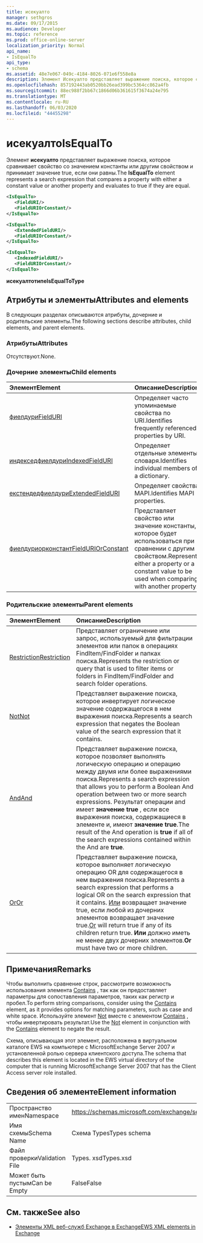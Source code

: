 ```yaml
---
title: исекуалто
manager: sethgros
ms.date: 09/17/2015
ms.audience: Developer
ms.topic: reference
ms.prod: office-online-server
localization_priority: Normal
api_name:
- IsEqualTo
api_type:
- schema
ms.assetid: 48e7e067-049c-4184-8026-071e6f558e8a
description: Элемент Исекуалто представляет выражение поиска, которое сравнивает свойство со значением константы или другим свойством и принимает значение true, если они равны.
ms.openlocfilehash: 857192443ab0520bb26ead399bc5364cc862a4fb
ms.sourcegitcommit: 88ec988f2bb67c1866d06b361615f3674a24e795
ms.translationtype: MT
ms.contentlocale: ru-RU
ms.lasthandoff: 06/03/2020
ms.locfileid: "44455298"
---
```

# <a name="isequalto"></a><span data-ttu-id="c07d8-103">исекуалто</span><span class="sxs-lookup"><span data-stu-id="c07d8-103">IsEqualTo</span></span>

<span data-ttu-id="c07d8-104">Элемент **исекуалто** представляет выражение поиска, которое сравнивает свойство со значением константы или другим свойством и принимает значение true, если они равны.</span><span class="sxs-lookup"><span data-stu-id="c07d8-104">The **IsEqualTo** element represents a search expression that compares a property with either a constant value or another property and evaluates to true if they are equal.</span></span> 
  
```xml
<IsEqualTo>
   <FieldURI/>
   <FieldURIOrConstant/>
</IsEqualTo>
```

```xml
<IsEqualTo>
   <ExtendedFieldURI/>
   <FieldURIOrConstant/>
</IsEqualTo>
```

```xml
<IsEqualTo>
   <IndexedFieldURI/> 
   <FieldURIOrConstant/>
</IsEqualTo>
```

<span data-ttu-id="c07d8-105">**исекуалтотипе**</span><span class="sxs-lookup"><span data-stu-id="c07d8-105">**IsEqualToType**</span></span>

## <a name="attributes-and-elements"></a><span data-ttu-id="c07d8-106">Атрибуты и элементы</span><span class="sxs-lookup"><span data-stu-id="c07d8-106">Attributes and elements</span></span>

<span data-ttu-id="c07d8-107">В следующих разделах описываются атрибуты, дочерние и родительские элементы.</span><span class="sxs-lookup"><span data-stu-id="c07d8-107">The following sections describe attributes, child elements, and parent elements.</span></span>
  
### <a name="attributes"></a><span data-ttu-id="c07d8-108">Атрибуты</span><span class="sxs-lookup"><span data-stu-id="c07d8-108">Attributes</span></span>

<span data-ttu-id="c07d8-109">Отсутствуют.</span><span class="sxs-lookup"><span data-stu-id="c07d8-109">None.</span></span>
  
### <a name="child-elements"></a><span data-ttu-id="c07d8-110">Дочерние элементы</span><span class="sxs-lookup"><span data-stu-id="c07d8-110">Child elements</span></span>

|<span data-ttu-id="c07d8-111">**Элемент**</span><span class="sxs-lookup"><span data-stu-id="c07d8-111">**Element**</span></span>|<span data-ttu-id="c07d8-112">**Описание**</span><span class="sxs-lookup"><span data-stu-id="c07d8-112">**Description**</span></span>|
|:-----|:-----|
|[<span data-ttu-id="c07d8-113">фиелдури</span><span class="sxs-lookup"><span data-stu-id="c07d8-113">FieldURI</span></span>](fielduri.md) <br/> |<span data-ttu-id="c07d8-114">Определяет часто упоминаемые свойства по URI.</span><span class="sxs-lookup"><span data-stu-id="c07d8-114">Identifies frequently referenced properties by URI.</span></span>  <br/> |
|[<span data-ttu-id="c07d8-115">индекседфиелдури</span><span class="sxs-lookup"><span data-stu-id="c07d8-115">IndexedFieldURI</span></span>](indexedfielduri.md) <br/> |<span data-ttu-id="c07d8-116">Определяет отдельные элементы словаря.</span><span class="sxs-lookup"><span data-stu-id="c07d8-116">Identifies individual members of a dictionary.</span></span>  <br/> |
|[<span data-ttu-id="c07d8-117">екстендедфиелдури</span><span class="sxs-lookup"><span data-stu-id="c07d8-117">ExtendedFieldURI</span></span>](extendedfielduri.md) <br/> |<span data-ttu-id="c07d8-118">Определяет свойства MAPI.</span><span class="sxs-lookup"><span data-stu-id="c07d8-118">Identifies MAPI properties.</span></span>  <br/> |
|[<span data-ttu-id="c07d8-119">фиелдуриорконстант</span><span class="sxs-lookup"><span data-stu-id="c07d8-119">FieldURIOrConstant</span></span>](fielduriorconstant.md) <br/> |<span data-ttu-id="c07d8-120">Представляет свойство или значение константы, которое будет использоваться при сравнении с другим свойством.</span><span class="sxs-lookup"><span data-stu-id="c07d8-120">Represents either a property or a constant value to be used when comparing with another property.</span></span>  <br/> |
   
### <a name="parent-elements"></a><span data-ttu-id="c07d8-121">Родительские элементы</span><span class="sxs-lookup"><span data-stu-id="c07d8-121">Parent elements</span></span>

|<span data-ttu-id="c07d8-122">**Элемент**</span><span class="sxs-lookup"><span data-stu-id="c07d8-122">**Element**</span></span>|<span data-ttu-id="c07d8-123">**Описание**</span><span class="sxs-lookup"><span data-stu-id="c07d8-123">**Description**</span></span>|
|:-----|:-----|
|[<span data-ttu-id="c07d8-124">Restriction</span><span class="sxs-lookup"><span data-stu-id="c07d8-124">Restriction</span></span>](restriction.md) <br/> |<span data-ttu-id="c07d8-125">Представляет ограничение или запрос, используемый для фильтрации элементов или папок в операциях FindItem/FindFolder и папках поиска.</span><span class="sxs-lookup"><span data-stu-id="c07d8-125">Represents the restriction or query that is used to filter items or folders in FindItem/FindFolder and search folder operations.</span></span>  <br/> |
|[<span data-ttu-id="c07d8-126">Not</span><span class="sxs-lookup"><span data-stu-id="c07d8-126">Not</span></span>](not.md) <br/> |<span data-ttu-id="c07d8-127">Представляет выражение поиска, которое инвертирует логическое значение содержащегося в нем выражения поиска.</span><span class="sxs-lookup"><span data-stu-id="c07d8-127">Represents a search expression that negates the Boolean value of the search expression that it contains.</span></span>  <br/> |
|[<span data-ttu-id="c07d8-128">And</span><span class="sxs-lookup"><span data-stu-id="c07d8-128">And</span></span>](and.md) <br/> |<span data-ttu-id="c07d8-129">Представляет выражение поиска, которое позволяет выполнять логическую операцию и операцию между двумя или более выражениями поиска.</span><span class="sxs-lookup"><span data-stu-id="c07d8-129">Represents a search expression that allows you to perform a Boolean And operation between two or more search expressions.</span></span> <span data-ttu-id="c07d8-130">Результат операции and имеет **значение true** , если все выражения поиска, содержащиеся в элементе и, имеют **значение true**.</span><span class="sxs-lookup"><span data-stu-id="c07d8-130">The result of the And operation is **true** if all of the search expressions contained within the And are **true**.</span></span>  <br/> |
|[<span data-ttu-id="c07d8-131">Or</span><span class="sxs-lookup"><span data-stu-id="c07d8-131">Or</span></span>](or.md) <br/> |<span data-ttu-id="c07d8-132">Представляет выражение поиска, которое выполняет логическую операцию OR для содержащегося в нем выражения поиска.</span><span class="sxs-lookup"><span data-stu-id="c07d8-132">Represents a search expression that performs a logical OR on the search expression that it contains.</span></span> <span data-ttu-id="c07d8-133">[Или](or.md) возвращает значение true, если любой из дочерних элементов возвращает значение true.</span><span class="sxs-lookup"><span data-stu-id="c07d8-133">[Or](or.md) will return true if any of its children return true.</span></span> <span data-ttu-id="c07d8-134">**Или** должно иметь не менее двух дочерних элементов.</span><span class="sxs-lookup"><span data-stu-id="c07d8-134">**Or** must have two or more children.</span></span>  <br/> |
   
## <a name="remarks"></a><span data-ttu-id="c07d8-135">Примечания</span><span class="sxs-lookup"><span data-stu-id="c07d8-135">Remarks</span></span>

<span data-ttu-id="c07d8-136">Чтобы выполнить сравнение строк, рассмотрите возможность использования элемента [Contains](contains.md) , так как он предоставляет параметры для сопоставления параметров, таких как регистр и пробел.</span><span class="sxs-lookup"><span data-stu-id="c07d8-136">To perform string comparisons, consider using the [Contains](contains.md) element, as it provides options for matching parameters, such as case and white space.</span></span> <span data-ttu-id="c07d8-137">Используйте элемент [Not](not.md) вместе с элементом [Contains](contains.md) , чтобы инвертировать результат.</span><span class="sxs-lookup"><span data-stu-id="c07d8-137">Use the [Not](not.md) element in conjunction with the [Contains](contains.md) element to negate the result.</span></span> 
  
<span data-ttu-id="c07d8-138">Схема, описывающая этот элемент, расположена в виртуальном каталоге EWS на компьютере с MicrosoftExchange Server 2007 и установленной ролью сервера клиентского доступа.</span><span class="sxs-lookup"><span data-stu-id="c07d8-138">The schema that describes this element is located in the EWS virtual directory of the computer that is running MicrosoftExchange Server 2007 that has the Client Access server role installed.</span></span>
  
## <a name="element-information"></a><span data-ttu-id="c07d8-139">Сведения об элементе</span><span class="sxs-lookup"><span data-stu-id="c07d8-139">Element information</span></span>

|||
|:-----|:-----|
|<span data-ttu-id="c07d8-140">Пространство имен</span><span class="sxs-lookup"><span data-stu-id="c07d8-140">Namespace</span></span>  <br/> |https://schemas.microsoft.com/exchange/services/2006/types  <br/> |
|<span data-ttu-id="c07d8-141">Имя схемы</span><span class="sxs-lookup"><span data-stu-id="c07d8-141">Schema Name</span></span>  <br/> |<span data-ttu-id="c07d8-142">Схема Types</span><span class="sxs-lookup"><span data-stu-id="c07d8-142">Types schema</span></span>  <br/> |
|<span data-ttu-id="c07d8-143">Файл проверки</span><span class="sxs-lookup"><span data-stu-id="c07d8-143">Validation File</span></span>  <br/> |<span data-ttu-id="c07d8-144">Types. xsd</span><span class="sxs-lookup"><span data-stu-id="c07d8-144">Types.xsd</span></span>  <br/> |
|<span data-ttu-id="c07d8-145">Может быть пустым</span><span class="sxs-lookup"><span data-stu-id="c07d8-145">Can be Empty</span></span>  <br/> |<span data-ttu-id="c07d8-146">False</span><span class="sxs-lookup"><span data-stu-id="c07d8-146">False</span></span>  <br/> |
   
## <a name="see-also"></a><span data-ttu-id="c07d8-147">См. также</span><span class="sxs-lookup"><span data-stu-id="c07d8-147">See also</span></span>

- [<span data-ttu-id="c07d8-148">Элементы XML веб-служб Exchange в Exchange</span><span class="sxs-lookup"><span data-stu-id="c07d8-148">EWS XML elements in Exchange</span></span>](ews-xml-elements-in-exchange.md)

